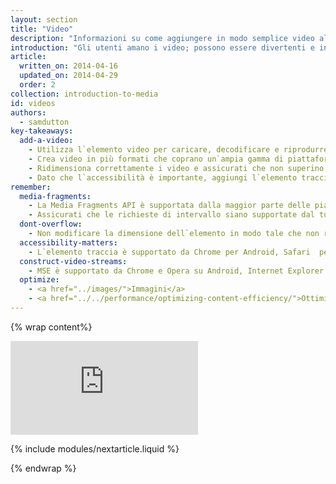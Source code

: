 ```yaml
---
layout: section
title: "Video"
description: "Informazioni su come aggiungere in modo semplice video al tuo sito e assicurare la migliore esperienza agli utenti, su qualsiasi dispositivo."
introduction: "Gli utenti amano i video; possono essere divertenti e informativi. Sui dispositivi mobili, i video possono essere un modo più immediato per acquisire informazioni. Tuttavia, i video consumano larghezza di banda e non funzionano allo stesso modo su tutte le piattaforme. Agli utenti non piace attendere troppo durante il caricamento dei video o premere Riproduci senza che nulla accada. Scopri di più sul modo più semplice per aggiungere video al tuo sito e assicurare la migliore esperienza agli utenti su qualsiasi dispositivo."
article:
  written_on: 2014-04-16
  updated_on: 2014-04-29
  order: 2
collection: introduction-to-media
id: videos
authors:
  - samdutton
key-takeaways:
  add-a-video:
    - Utilizza l`elemento video per caricare, decodificare e riprodurre video sul tuo sito.
    - Crea video in più formati che coprano un`ampia gamma di piattaforme mobili.
    - Ridimensiona correttamente i video e assicurati che non superino le capacità dei relativi contenitori.
    - Dato che l`accessibilità è importante, aggiungi l`elemento traccia come una componente dell`elemento video.
remember:
  media-fragments:
    - La Media Fragments API è supportata dalla maggior parte delle piattaforme, eccetto iOS.
    - Assicurati che le richieste di intervallo siano supportate dal tuo server. Le richieste di intervallo sono attivate per impostazione predefinita nella maggior parte dei server; tuttavia, alcuni servizi di hosting potrebbero disabilitarle.
  dont-overflow:
    - Non modificare la dimensione dell`elemento in modo tale che non rispetti le proporzioni del video originale. Lo schiacciamento e l`allungamento creano un effetto sgradevole.
  accessibility-matters:
    - L`elemento traccia è supportato da Chrome per Android, Safari  per iOS e tutti gli attuali browser su desktop, eccetto Firefox (vedi <a href="http://caniuse.com/track" title="Stato supporto elemento traccia">caniuse.com/track</a>). Sono disponibili anche diversi polyfill. Si consiglia di utilizzare <a href='//www.delphiki.com/html5/playr/' title='Polyfill elemento traccia Playr'>Playr</a> o <a href='//captionatorjs.com/' title='Captionator track'>Captionator</a>.
  construct-video-streams:
    - MSE è supportato da Chrome e Opera su Android, Internet Explorer 11 e Chrome per desktop, con supporto pianificato per <a href='http://wiki.mozilla.org/Platform/MediaSourceExtensions' title='Sequenza temporale di implementazione MSE Firefox'>Firefox</a>.
  optimize:
    - <a href="../images/">Immagini</a>
    - <a href="../../performance/optimizing-content-efficiency/">Ottimizzazione dell`efficienza nei contenuti</a>
---
```


{% wrap content%}

<div class="media media--video">
  <iframe src="https://www.youtube.com/embed/j5fYOYrsocs?controls=2&modestbranding=1&showinfo=0&utm-source=crdev-wf" frameborder="0" allowfullscreen=""></iframe>
</div>

{% include modules/nextarticle.liquid %}

{% endwrap %}

